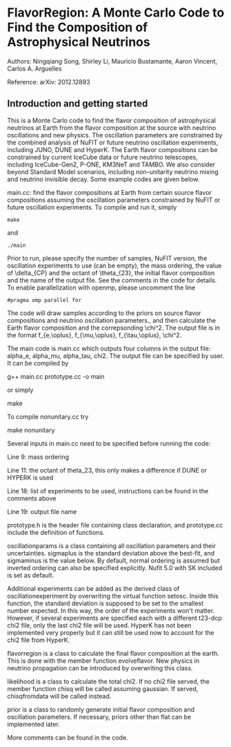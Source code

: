 # FlavorRegion: A Monte Carlo Code to Find the Composition of Astrophysical Neutrinos

Authors: Ningqiang Song, Shirley Li, Mauricio Bustamante, Aaron Vincent, Carlos A. Arguelles

Reference: arXiv: 2012.12893

## Introduction and getting started

This is a Monte Carlo code to find the flavor composition of astrophysical neutrinos at Earth from the flavor composition at the source with neutrino oscillations and new physics. The oscillation parameters are constrained by the combined analysis of NuFIT or future neutrino oscillation experiments, including JUNO, DUNE and HyperK. The Earth flavor compositions can be constrained by current IceCube data or future neutrino telescopes, including IceCube-Gen2, P-ONE, KM3NeT and TAMBO. We also consider beyond Standard Model scenarios, including non-unitarity neutrino mixing and neutrino invisible decay. Some example codes are given below.

main.cc: find the flavor compositions at Earth from certain source flavor compositions assuming the oscillation parameters constrained by NuFIT or future oscillation experiments. To compile and run it, simply 
```
make
```
and
```
./main
```
Prior to run, please specify the number of samples, NuFIT version, the oscillation experiments to use (can be empty), the mass ordering, the value of \delta_{CP} and the octant of \theta_{23}, the initial flavor composition and the name of the output file. See the comments in the code for details. To enable parallelization with openmp, please uncomment the line
```
#pragma omp parallel for 
```
The code will draw samples according to the priors on source flavor compositions and neutrino oscillation parameters., and then calculate the Earth flavor composition and the correpsonding \chi^2. The output file is in the format 
f_{e,\oplus}, f_{\mu,\oplus}, f_{\tau,\oplus}, \chi^2.



The main code is main.cc which outputs four columns in the output file: alpha_e, alpha_mu, alpha_tau, chi2. The output file can be specified by user. It can be compiled by

g++ main.cc prototype.cc -o main

or simply

make

To compile nonunitary.cc try

make nonunitary

Several inputs in main.cc need to be specified before running the code:

Line 9: mass ordering

Line 11: the octant of theta_23, this only makes a difference if DUNE or HYPERK is used

Line 18: list of experiments to be used, instructions can be found in the comments above

Line 19: output file name

prototype.h is the header file containing class declaration, and prototype.cc include the definition of functions.

oscillationparams is a class containing all oscillation parameters and their uncertainties. sigmaplus is the standard deviation above the best-fit, and sigmaminus is the value below. By default, normal ordering is assumed but inverted ordering can also be specified explicitly. Nufit 5.0 with SK included is set as default.

Additional experiments can be added as the derived class of oscillationexperiment by overwriting the virtual function setosc. Inside this function, the standard deviation is supposed to be set to the smallest number expected. In this way, the order of the experiments won't matter. However, if several experiments are specified each with a different t23-dcp chi2 file, only the last chi2 file will be used. HyperK has not been implemented very properly but it can still be used now to account for the chi2 file from HyperK.

flavorregion is a class to calculate the final flavor composition at the earth. This is done with the member function evolveflavor. New physics in neutrino propagation can be introduced by overwriting this class.

likelihood is a class to calculate the total chi2. If no chi2 file served, the member function chisq will be called assuming gaussian. If served, chisqfromdata will be called instead.

prior is a class to randomly generate initial flavor composition and oscillation parameters. If necessary, priors other than flat can be implemented later.

More comments can be found in the code.



